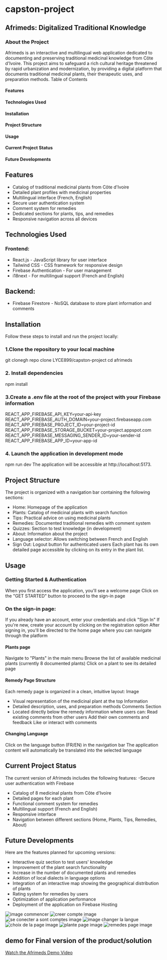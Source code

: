 ﻿# capston-project
## Afrimeds: Digitalized Traditional Knowledge
### About the Project
Afrimeds is an interactive and multilingual web application dedicated to documenting and preserving traditional medicinal knowledge from Côte d'Ivoire. This project aims to safeguard a rich cultural heritage threatened by rapid urbanization and modernization, by providing a digital platform that documents traditional medicinal plants, their therapeutic uses, and preparation methods.
Table of Contents
#### Features
#### Technologies Used
#### Installation
#### Project Structure
#### Usage
#### Current Project Status
#### Future Developments
## Features
- Catalog of traditional medicinal plants from Côte d'Ivoire
- Detailed plant profiles with medicinal properties
- Multilingual interface (French, English)
- Secure user authentication system
- Comment system for remedies
- Dedicated sections for plants, tips, and remedies
- Responsive navigation across all devices
## Technologies Used
### Frontend:
- React.js - JavaScript library for user interface
- Tailwind CSS - CSS framework for responsive design
- Firebase Authentication - For user management
- i18next - For multilingual support (French and English)
## Backend:
- Firebase Firestore - NoSQL database to store plant information and comments
## Installation
Follow these steps to install and run the project locally:

### 1.Clone the repository to your local machine

git clonegh repo clone LYCE899/capston-project
cd afrimeds

### 2. Install dependencies
   
npm install
### 3.Create a .env file at the root of the project with your Firebase information

REACT_APP_FIREBASE_API_KEY=your-api-key
REACT_APP_FIREBASE_AUTH_DOMAIN=your-project.firebaseapp.com
REACT_APP_FIREBASE_PROJECT_ID=your-project-id
REACT_APP_FIREBASE_STORAGE_BUCKET=your-project.appspot.com
REACT_APP_FIREBASE_MESSAGING_SENDER_ID=your-sender-id
REACT_APP_FIREBASE_APP_ID=your-app-id

### 4. Launch the application in development mode
npm run dev 
The application will be accessible at http://localhost:5173.

## Project Structure
The project is organized with a navigation bar containing the following sections:
- Home: Homepage of the application
- Plants: Catalog of medicinal plants with search function
- Tips: Practical advice on using medicinal plants
- Remedies: Documented traditional remedies with comment system
- Quizzes: Section to test knowledge (in development)
- About: Information about the project
- Language selector: Allows switching between French and English
- Sign Out: Logout button for authenticated users
Each plant has its own detailed page accessible by clicking on its entry in the plant list.
## Usage
### Getting Started & Authentication
When you first access the application, you'll see a welcome page
Click on the "GET STARTED" button to proceed to the sign-in page
### On the sign-in page:
If you already have an account, enter your credentials and click "Sign In"
If you're new, create your account by clicking on the registration option
After signing in, you'll be directed to the home page where you can navigate through the platform

#### Plants page
Navigate to "Plants"  in the main menu
Browse the list of available medicinal plants (currently 8 documented plants)
Click on a plant to see its detailed page

#### Remedy Page Structure
Each remedy page is organized in a clean, intuitive layout:
Image 
- Visual representation of the medicinal plant at the top
Information
- Detailed description, uses, and preparation methods
Comments Section
- Located directly below the remedy information where users can:
Read existing comments from other users
Add their own comments and feedback
Like or interact with comments

#### Changing Language
Click on the language button (FR/EN) in the navigation bar
The application content will automatically be translated into the selected language

## Current Project Status
The current version of Afrimeds includes the following features:
-Secure user authentication with Firebase
- Catalog of 8 medicinal plants from Côte d'Ivoire
- Detailed pages for each plant
- Functional comment system for remedies
- Multilingual support (French and English)
- Responsive interface
- Navigation between different sections (Home, Plants, Tips, Remedies, About)
## Future Developments
Here are the features planned for upcoming versions:
- Interactive quiz section to test users' knowledge
- Improvement of the plant search functionality
- Increase in the number of documented plants and remedies
- Addition of local dialects in language options
- Integration of an interactive map showing the geographical distribution of plants
- Rating system for remedies by users
- Optimization of application performance
- Deployment of the application on Firebase Hosting

![image commencer](https://github.com/user-attachments/assets/8f8f97d4-154f-4a51-8baf-1b44a9a4dffc)
![creer compte image](https://github.com/user-attachments/assets/85a7e881-2db5-4ab5-8a5b-25400142e357)
![se conecter a sont comptes image](https://github.com/user-attachments/assets/2b096176-4048-4f7b-8911-6f8b52e276e2)
![image changer la langue](https://github.com/user-attachments/assets/63868b8d-5e0a-482f-ae40-f0e0b55422ad)
![choix de la page image](https://github.com/user-attachments/assets/d2d57380-d3ac-4d3a-a9cf-3c04c09cb974)
![plante page image](https://github.com/user-attachments/assets/2985e91d-c3f4-44b4-a379-c180927691eb)
![remedes page image](https://github.com/user-attachments/assets/67df45b2-9d82-4ffd-bf55-43000ae02218)

## demo for Final version of the product/solution
[Watch the Afrimeds Demo Video](https://drive.google.com/file/d/1L-xQ1YzE7l86Sp0zeF4_fW-tFwgPGrjz/view?usp=sharing)
